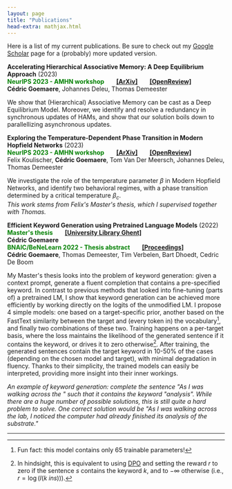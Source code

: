 ```yaml
---
layout: page
title: "Publications"
head-extra: mathjax.html
---
```


Here is a list of my current publications. Be sure to check out my [Google Scholar](https://scholar.google.be/citations?user=4BQ4DZsAAAAJ) page for a (probably) more updated version.

**Accelerating Hierarchical Associative Memory: A Deep Equilibrium Approach** (2023) \
**<font color='green'>NeurIPS 2023 - AMHN workshop</font>**  [**[ArXiv]**](https://arxiv.org/abs/2311.15673)  [**[OpenReview]**](https://openreview.net/forum?id=Vmndp6HnfR) \
**Cédric Goemaere**, Johannes Deleu, Thomas Demeester

We show that (Hierarchical) Associative Memory can be cast as a Deep Equilibrium Model. Moreover, we identify and resolve a redundancy in synchronous updates of HAMs, and show that our solution boils down to parallellizing asynchronous updates.

**Exploring the Temperature-Dependent Phase Transition in Modern Hopfield Networks** (2023) \
**<font color='green'>NeurIPS 2023 - AMHN workshop</font>**  [**[ArXiv]**](https://arxiv.org/abs/2311.18434)  [**[OpenReview]**](https://openreview.net/forum?id=AXiMq2k4cb) \
Felix Koulischer, **Cédric Goemaere**, Tom Van Der Meersch, Johannes Deleu, Thomas Demeester

We investigate the role of the temperature parameter $\beta$ in Modern Hopfield Networks, and identify two behavioral regimes, with a phase transition determined by a critical temperature $\beta_c$. \
*This work stems from Felix's Master's thesis, which I supervised together with Thomas.*

**Efficient Keyword Generation using Pretrained Language Models** (2022) \
**<font color='green'>Master's thesis</font>**  [**[University Library Ghent]**](https://lib.ugent.be/en/catalog/rug01:003063469) \
**Cédric Goemaere** \
**<font color='green'>BNAIC/BeNeLearn 2022 - Thesis abstract</font>**  [**[Proceedings]**](https://bnaic2022.uantwerpen.be/wp-content/uploads/BNAICBeNeLearn_2022_submission_4135.pdf) \
**Cédric Goemaere**, Thomas Demeester, Tim Verbelen, Bart Dhoedt, Cedric De Boom

My Master's thesis looks into the problem of keyword generation: given a context prompt, generate a fluent completion that contains a pre-specified keyword. In contrast to previous methods that looked into fine-tuning (parts of) a pretrained LM, I show that keyword generation can be achieved more efficiently by working directly on the logits of the unmodified LM. I propose 4 simple models: one based on a target-specific prior, another based on the FastText similarity between the target and (every token in) the vocabulary[^masterthesis1], and finally two combinations of these two. Training happens on a per-target basis, where the loss maintains the likelihood of the generated sentence if it contains the keyword, or drives it to zero otherwise[^masterthesis2]. After training, the generated sentences contain the target keyword in 10-50% of the cases (depending on the chosen model and target), with minimal degradation in fluency. Thanks to their simplicity, the trained models can easily be interpreted, providing more insight into their inner workings.

*An example of keyword generation: complete the sentence "As I was walking across the " such that it contains the keyword "analysis". While there are a huge number of possible solutions, this is still quite a hard problem to solve. One correct solution would be "As I was walking across the lab, I noticed the computer had already finished its analysis of the substrate."*

___
[^masterthesis1]: Fun fact: this model contains only 65 trainable parameters!
[^masterthesis2]: In hindsight, this is equivalent to using [DPO](https://arxiv.org/abs/2305.18290) and setting the reward $r$ to zero if the sentence $s$ contains the keyword $k$, and to $-\infty$ otherwise (i.e., $r=\log(I(k \ in s))$).
